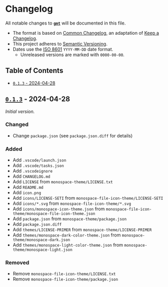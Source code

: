 # Changelog

All notable changes to **[``gmt``]** will be documented in this file.

- The format is based on [Common Changelog], an adaptation of [Keep a Changelog].
- This project adheres to [Semantic Versioning].
- Dates use the [ISO 8601] ``YYYY-MM-DD`` date format.
  - Unreleased versions are marked with ``0000-00-00``.

## Table of Contents

- [``0.1.3`` - 2024-04-28](#013---2024-04-28)

## [``0.1.3``] - 2024-04-28

_Initial version._

### Changed

- Change `package.json` (see `package.json.diff` for details)

### Added

- Add `.vscode/launch.json`
- Add `.vscode/tasks.json`
- Add `.vscodeignore`
- Add `CHANGELOG.md`
- Add `LICENSE` from `monospace-theme/LICENSE.txt`
- Add `README.md`
- Add `icon.png`
- Add `icons/LICENSE-SETI` from `monospace-file-icon-theme/LICENSE-SETI`
- Add `icons/*.svg` from `monospace-file-icon-theme/*.svg`
- Add `icons/monospace-icon-theme.json` from `monospace-file-icon-theme/monospace-file-icon-theme.json`
- Add `package.json` from `monospace-theme/package.json`
- Add `package.json.diff`
- Add `themes/LICENSE-PRIMER` from `monospace-theme/LICENSE-PRIMER`
- Add `themes/monospace-dark-color-theme.json` from `monospace-theme/monospace-dark.json`
- Add `themes/monospace-light-color-theme.json` from `monospace-theme/monospace-light.json`

### Removed

- Remove `monospace-file-icon-theme/LICENSE.txt`
- Remove `monospace-file-icon-theme/package.json`

[``gmt``]: <https://github.com/its-miroma/gmt/>
[Common Changelog]: <https://common-changelog.org/>
[Keep a Changelog]: <https://keepachangelog.com/>
[Semantic Versioning]: <https://semver.org/>
[ISO 8601]: <https://iso.org/iso-8601-date-and-time-format.html/>

[``0.1.3``]: <https://github.com/its-miroma/gmt/releases/v0.1.3>
